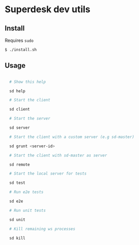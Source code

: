# Superdesk dev utils

## Install

Requires `sudo`

```bash
$ ./install.sh
```

## Usage

```bash

  # Show this help

  sd help

  # Start the client

  sd client

  # Start the server

  sd server

  # Start the client with a custom server (e.g sd-master)

  sd grunt <server-id>

  # Start the client with sd-master as server

  sd remote

  # Start the local server for tests

  sd test

  # Run e2e tests

  sd e2e

  # Run unit tests

  sd unit

  # Kill remaining ws processes

  sd kill

```


